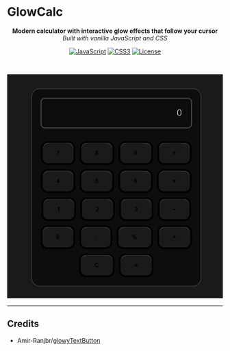 # GlowCalc

<div align="center">

**Modern calculator with interactive glow effects that follow your cursor**  
*Built with vanilla JavaScript and CSS*

[![JavaScript](https://img.shields.io/badge/JavaScript-ES6+-f7df1e?style=for-the-badge&logo=javascript&logoColor=black)](https://developer.mozilla.org/docs/Web/JavaScript)
[![CSS3](https://img.shields.io/badge/CSS3-Grid%20%7C%20Variables-1572b6?style=for-the-badge&logo=css3)](https://developer.mozilla.org/docs/Web/CSS)
[![License](https://img.shields.io/badge/License-MIT-green?style=for-the-badge)](LICENSE)

<br>

![GlowCalc Animation](./assets/Animation.gif)

</div>

<div align="justify">

<hr>

## Credits
- Amir-Ranjbr/[glowyTextButton](https://github.com/Amir-Ranjbr/glowyTextButton)


</div>
